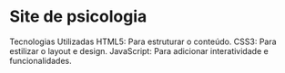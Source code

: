 # Site de psicologia


Tecnologias Utilizadas
HTML5: Para estruturar o conteúdo.
CSS3: Para estilizar o layout e design.
JavaScript: Para adicionar interatividade e funcionalidades.
